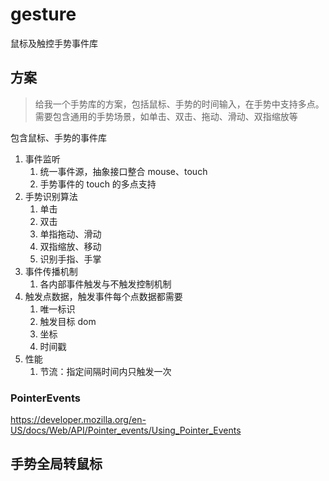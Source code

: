 # gesture

鼠标及触控手势事件库

## 方案

> 给我一个手势库的方案，包括鼠标、手势的时间输入，在手势中支持多点。需要包含通用的手势场景，如单击、双击、拖动、滑动、双指缩放等

包含鼠标、手势的事件库

1. 事件监听
   1. 统一事件源，抽象接口整合 mouse、touch
   2. 手势事件的 touch 的多点支持
2. 手势识别算法
   1. 单击
   2. 双击
   3. 单指拖动、滑动
   4. 双指缩放、移动
   5. 识别手指、手掌
3. 事件传播机制
   1. 各内部事件触发与不触发控制机制
4. 触发点数据，触发事件每个点数据都需要
   1. 唯一标识
   2. 触发目标 dom
   3. 坐标
   4. 时间戳
5. 性能
   1. 节流：指定间隔时间内只触发一次

### PointerEvents

https://developer.mozilla.org/en-US/docs/Web/API/Pointer_events/Using_Pointer_Events

## 手势全局转鼠标
